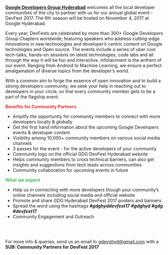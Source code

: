 
<a href="https://www.gdghyderabad.in" target="_blank"><b>Google Developers Group Hyderabad</b></a> welcomes all the local developer communities of the city to partner with us for our annual global event - DevFest 2017. The 6th season will be hosted on November 4, 2017 at Google Hyderabad. 

Every year, DevFests are celebrated by more than 300+ Google Developers Group Chapters worldwide; featuring speakers who address cutting-edge innovations in new technologies and developer’s centric content on Google technologies and Open source. The events include a series of uber cool tech-talks, hands-on sessions on latest technologies, code labs and all through the way it will be fun and interactive. Infotainment is the anthem of our event. Ranging from Android to Machine Learning, we ensure a perfect amalgamation of diverse topics from the developer’s world. 

With a common aim to forge the essence of open innovation and to build a strong developers community, we seek your help in reaching out to developers in your circle, so that every community member gets to be a part of the flagship event. 

<span style="color:#db3236"><b>Benefits for Community Partners</b></span>

* Amplify the opportunity for community members to connect with more developers locally & globally
* Get the first hand information about the upcoming Google Developers events & developer content
* Visibility among 10,000+ community members on various social media channels
* 3 passes for the event - for the active developers of your community
* Community logo on the official GDG DevFest Hyderabad website
* Helps community members to cross technical barriers, can also get insights and suggestions from tech leads across communities
* Community collaboration for upcoming events in future 

<span style="color:#3cba54"><b> What we expect</b></span>

* Help us in connecting with more developers though your community’s online channels including social media and official website
* Promote and share GDG Hyderabad DevFest 2017 posters and banners
* Spread the word using the hashtags <b><i>#gdghyddevfest17</b></i> <b><i>#gdghyd</b></i> <b><i>#gdg</b></i> <b><i>#devfest17</b></i>
* Community Engagement and Outreach

</br>

<div class="text-center">
<a href="https://goo.gl/Z5SQ79" target="_blank" class="style-scope header-content" style="color: white; ">
  <paper-button class="primary style-scope header-content x-scope paper-button-0" raised="" role="button" tabindex="0" animated="" aria-disabled="false" elevation="1">Become a partner</paper-button>
</a>
</div>

For more info & queries, send us an email to <a href="mailto:gdevghyd@gmail.com">gdevghyd@gmail.com</a> with a <b>SUB: Community Partners for DevFest 2017</b>
